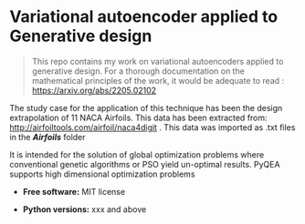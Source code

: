 # Variational autoencoder applied to Generative design
> This repo contains my work on variational autoencoders applied to generative design. For a thorough documentation on the mathematical principles of the work, it would be adequate to read : https://arxiv.org/abs/2205.02102

The study case for the application of this technique has been the design extrapolation of 11 NACA Airfoils. This data has been extracted from: http://airfoiltools.com/airfoil/naca4digit . This data was imported as .txt files in the ***Airfoils*** folder


It is intended for the solution of global optimization problems where conventional 
genetic algorithms or PSO yield un-optimal results. PyQEA supports high dimensional optimization problems

* **Free software:** MIT license

* **Python versions:** xxx and above

